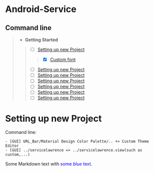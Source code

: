# Android-Service
## Command line
> - **Getting Started**
>> - [ ] [Setting up new Project](#setting-up-new-project)
>>> - [x] [Custom font](#custom-font)
>> - [ ] [Setting up new Project](#setting-up-new-project)
>> - [ ] [Setting up new Project](#setting-up-new-project)
>> - [ ] [Setting up new Project](#setting-up-new-project)
>> - [ ] [Setting up new Project](#setting-up-new-project)
>> - [ ] [Setting up new Project](#setting-up-new-project)
>> - [ ] [Setting up new Project](#setting-up-new-project)
    
# Setting up new Project
Command line: 

    - [GUI] URL_Bar/Material Design Color Palette/.. +> Custom Theme Editor
    - [GUI] ../servicelawrence => ../servicelawrence.view(such as custom,...)

<p>Some Markdown text with <span style="color:blue">some <em>blue</em> text</span>.</p>
